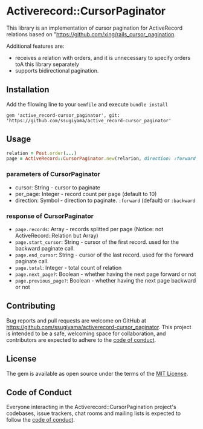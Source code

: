 # Activerecord::CursorPaginator

This library is an implementation of cursor pagination for ActiveRecord relations based on "https://github.com/xing/rails_cursor_pagination.

Additional features are:
- receives a relation with orders, and it is unnecessary to specify orders toA this library separately
- supports bidirectional pagination.

## Installation

Add the fllowing line to your `Gemfile` and execute `bundle install`

```
gem 'active_record-cursor_paginator', git: 'https://github.com/ssugiyama/active_record-cursor_paginator'
```

## Usage

```ruby
relation = Post.order(...)
page = ActiveRecord::CursorPaginator.new(relarion, direction: :forward, cursor: '...', per_page: 10)
```

### parameters of CursorPaginator
- cursor: String - cursor to paginate
- per_page: Integer - record count per page (default to 10)
- direction: Symbol - direction to paginate. `:forward` (default) or `:backward`

### response of CursorPaginator

- `page.records`: Array - records splitted per page (Notice: not ActiveRecord::Relation but Array)
- `page.start_cursor`: String - cursor of the first record. used for the backward paginate call.
- `page.end_cursor`: String - cursor of the last record. used for the forward paginate call.
- `page.total`: Integer - total count of relation
- `page.next_page?`:  Boolean - whether having the next page forward or not
- `page.previous_page?`:  Boolean - whether having the next page backward or not

## Contributing

Bug reports and pull requests are welcome on GitHub at https://github.com/ssugiyama/activerecord-cursor_paginator. This project is intended to be a safe, welcoming space for collaboration, and contributors are expected to adhere to the [code of conduct](https://github.com/ssugiyama/activerecord-cursor_paginator/blob/main/CODE_OF_CONDUCT.md).

## License

The gem is available as open source under the terms of the [MIT License](https://opensource.org/licenses/MIT).

## Code of Conduct

Everyone interacting in the Activerecord::CursorPagination project's codebases, issue trackers, chat rooms and mailing lists is expected to follow the [code of conduct](https://github.com/ssugiyama/activerecord-cursor_paginator/blob/main/CODE_OF_CONDUCT.md).

